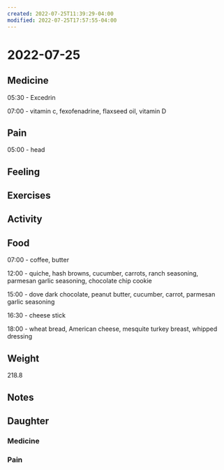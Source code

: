 ```yaml
---
created: 2022-07-25T11:39:29-04:00
modified: 2022-07-25T17:57:55-04:00
---
```


# 2022-07-25

## Medicine

05:30 - Excedrin 

07:00 - vitamin c, fexofenadrine, flaxseed oil, vitamin D 


## Pain

05:00 - head 


## Feeling


## Exercises


## Activity


## Food

07:00 - coffee, butter 

12:00 - quiche, hash browns, cucumber, carrots, ranch seasoning, parmesan garlic seasoning, chocolate chip cookie

15:00 - dove dark chocolate, peanut butter, cucumber, carrot, parmesan garlic seasoning

16:30 - cheese stick

18:00 - wheat bread, American cheese, mesquite turkey breast, whipped dressing 


## Weight

218.8


## Notes


## Daughter


### Medicine


### Pain
